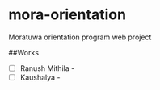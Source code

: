 # mora-orientation
Moratuwa orientation program web project 


##Works

- [ ] Ranush Mithila -
- [ ] Kaushalya - 